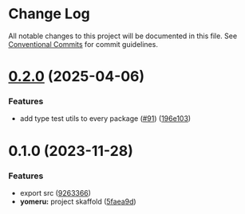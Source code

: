 # Change Log

All notable changes to this project will be documented in this file.
See [Conventional Commits](https://conventionalcommits.org) for commit guidelines.

# [0.2.0](https://github.com/daisugiland/daisugi/compare/@daisugi/yomeru@0.1.0...@daisugi/yomeru@0.2.0) (2025-04-06)

### Features

* add type test utils to every package ([#91](https://github.com/daisugiland/daisugi/issues/91)) ([196e103](https://github.com/daisugiland/daisugi/commit/196e103a6a4a28f840bbaa487c9777a68c63196b))

# 0.1.0 (2023-11-28)

### Features

* export src ([9263366](https://github.com/daisugiland/daisugi/commit/9263366f21e753c3edf34234f5833aff611538f5))
* **yomeru:** project skaffold ([5faea9d](https://github.com/daisugiland/daisugi/commit/5faea9d93b585cad5bff1f0c7a92a058723ac649))
